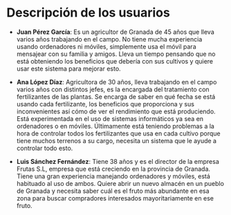 # Descripción de los usuarios

* **Juan Pérez García**: Es un agricultor de Granada de 45 años que lleva varios años trabajando en el campo. No tiene mucha experiencia usando ordenadores ni móviles, simplemente usa el móvil para mensajear con su familia y amigos. Lleva un tiempo pensando que no está obteniendo los beneficios que debería con sus cultivos y quiere usar este sistema para mejorar esto.

* **Ana López Díaz**: Agricultora de 30 años, lleva trabajando en el campo varios años con distintos jefes, es la encargada del tratamiento con fertilizantes de las plantas. Se encarga de saber en qué fecha se está usando cada fertilizante, los beneficios que proporciona y sus inconvenientes así cómo de ver el rendimiento que está produciendo. Está experimentada en el uso de sistemas informáticos ya sea en ordenadores o en móviles. Últimamente está teniendo problemas a la hora de controlar todos los fertilizantes que usa en cada cultivo porque tiene muchos terrenos a su cargo, necesita un sistema que le ayude a controlar todo esto.

* **Luis Sánchez Fernández**: Tiene 38 años y es el director de la empresa Frutas S.L, empresa que está creciendo en la provincia de Granada. Tiene una gran experiencia manejando ordenadores y móviles, está habituado al uso de ambos. Quiere abrir un nuevo almacén en un pueblo de Granada y necesita saber cuál es el fruto más abundante en esa zona para buscar compradores interesados mayoritariamente en ese fruto.
